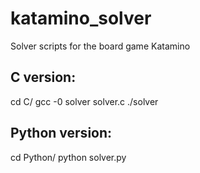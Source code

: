 # katamino_solver

Solver scripts for the board game Katamino

## C version:
  cd C/
  gcc -0 solver solver.c
  ./solver

## Python version:
  cd Python/
  python solver.py
